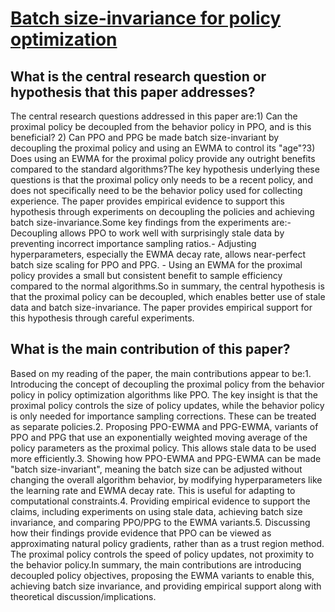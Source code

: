 # [Batch size-invariance for policy optimization](https://arxiv.org/abs/2110.00641)

## What is the central research question or hypothesis that this paper addresses?

The central research questions addressed in this paper are:1) Can the proximal policy be decoupled from the behavior policy in PPO, and is this beneficial? 2) Can PPO and PPG be made batch size-invariant by decoupling the proximal policy and using an EWMA to control its "age"?3) Does using an EWMA for the proximal policy provide any outright benefits compared to the standard algorithms?The key hypothesis underlying these questions is that the proximal policy only needs to be a recent policy, and does not specifically need to be the behavior policy used for collecting experience. The paper provides empirical evidence to support this hypothesis through experiments on decoupling the policies and achieving batch size-invariance.Some key findings from the experiments are:- Decoupling allows PPO to work well with surprisingly stale data by preventing incorrect importance sampling ratios.- Adjusting hyperparameters, especially the EWMA decay rate, allows near-perfect batch size scaling for PPO and PPG. - Using an EWMA for the proximal policy provides a small but consistent benefit to sample efficiency compared to the normal algorithms.So in summary, the central hypothesis is that the proximal policy can be decoupled, which enables better use of stale data and batch size-invariance. The paper provides empirical support for this hypothesis through careful experiments.


## What is the main contribution of this paper?

Based on my reading of the paper, the main contributions appear to be:1. Introducing the concept of decoupling the proximal policy from the behavior policy in policy optimization algorithms like PPO. The key insight is that the proximal policy controls the size of policy updates, while the behavior policy is only needed for importance sampling corrections. These can be treated as separate policies.2. Proposing PPO-EWMA and PPG-EWMA, variants of PPO and PPG that use an exponentially weighted moving average of the policy parameters as the proximal policy. This allows stale data to be used more efficiently.3. Showing how PPO-EWMA and PPG-EWMA can be made "batch size-invariant", meaning the batch size can be adjusted without changing the overall algorithm behavior, by modifying hyperparameters like the learning rate and EWMA decay rate. This is useful for adapting to computational constraints.4. Providing empirical evidence to support the claims, including experiments on using stale data, achieving batch size invariance, and comparing PPO/PPG to the EWMA variants.5. Discussing how their findings provide evidence that PPO can be viewed as approximating natural policy gradients, rather than as a trust region method. The proximal policy controls the speed of policy updates, not proximity to the behavior policy.In summary, the main contributions are introducing decoupled policy objectives, proposing the EWMA variants to enable this, achieving batch size invariance, and providing empirical support along with theoretical discussion/implications.
